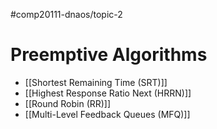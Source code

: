 #comp20111-dnaos/topic-2
# Preemptive Algorithms

- [[Shortest Remaining Time (SRT)]]
- [[Highest Response Ratio Next (HRRN)]]
- [[Round Robin (RR)]]
- [[Multi-Level Feedback Queues (MFQ)]]